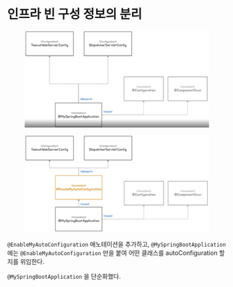 # 인프라 빈 구성 정보의 분리

<figure><img src="../../../.gitbook/assets/image (4).png" alt=""><figcaption></figcaption></figure>



<figure><img src="../../../.gitbook/assets/image (1) (1) (1) (1).png" alt=""><figcaption></figcaption></figure>

`@EnableMyAutoConfiguration` 애노테이션을 추가하고, `@MySpringBootApplication`에는 `@EnableMyAutoConfiguration` 만을 붙여 어떤 클래스를 autoConfiguration 할 지를 위임한다.

`@MySpringBootApplication` 을 단순화했다.

